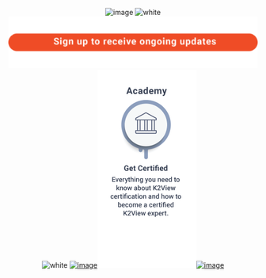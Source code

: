 <div align="center">

![image](https://github.com/k2view-academy/K2View-Academy/blob/master/articles/images/welcome_header.png)
![white](https://user-images.githubusercontent.com/61159307/80313423-849e7000-87f3-11ea-862d-40d569411a93.png)
[![image](/articles/images/sign_up.png)](https://www.k2view.com/devops-tdm-problem/-1?hs_preview=WpLPXrNU-33254561089)
![white](https://user-images.githubusercontent.com/61159307/80313423-849e7000-87f3-11ea-862d-40d569411a93.png)
[![image](https://user-images.githubusercontent.com/61159307/80313146-d47c3780-87f1-11ea-9028-69e025a602a2.png)](/articles/README.md)[![image](/articles/images/Academy.png)](/academy/README.md)[![image](https://user-images.githubusercontent.com/61159307/80313153-dba34580-87f1-11ea-90ca-aa5f9495d980.png)](https://github.com/k2view-academy/K2View-Academy/issues?q=is%3Aissue+is%3Aclosed)


</div>
